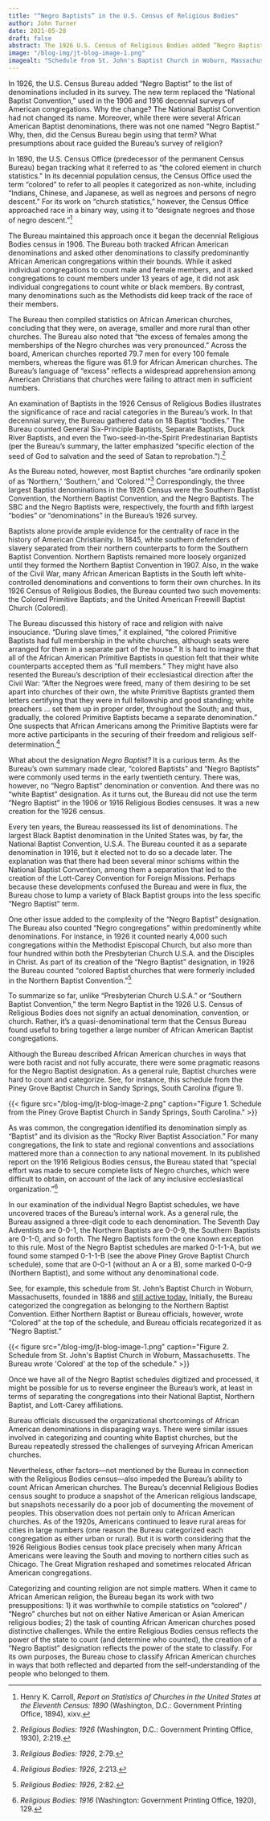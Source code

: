 ```yaml
---
title: "“Negro Baptists” in the U.S. Census of Religious Bodies"
author: John Turner 
date: 2021-05-28
draft: false
abstract: The 1926 U.S. Census of Religious Bodies added “Negro Baptist” to the denomination list it used, despite it not being a name used by any African American Baptist congregation. Here we explore why this categorization was used.
image: "/blog-img/jt-blog-image-1.png"
imagealt: "Schedule from St. John's Baptist Church in Woburn, Massachusetts. The Bureau wrote 'Colored' at the top of the schedule."
---
```


In 1926, the U.S. Census Bureau added “Negro Baptist” to the list of denominations included in its survey. The new term replaced the “National Baptist Convention,” used in the 1906 and 1916 decennial surveys of American congregations. Why the change? The National Baptist Convention had not changed its name. Moreover, while there were several African American Baptist denominations, there was not one named “Negro Baptist.” Why, then, did the Census Bureau begin using that term? What presumptions about race guided the Bureau’s survey of religion?

In 1890, the U.S. Census Office (predecessor of the permanent Census Bureau) began tracking what it referred to as “the colored element in church statistics.” In its decennial population census, the Census Office used the term “colored” to refer to all peoples it categorized as non-white, including “Indians, Chinese, and Japanese, as well as negroes and persons of negro descent.” For its work on “church statistics,” however, the Census Office approached race in a binary way, using it to “designate negroes and those of negro descent.”[^1]

The Bureau maintained this approach once it began the decennial Religious Bodies census in 1906. The Bureau both tracked African American denominations and asked other denominations to classify predominantly African American congregations within their bounds. While it asked individual congregations to count male and female members, and it asked congregations to count members under 13 years of age, it did not ask individual congregations to count white or black members. By contrast, many denominations such as the Methodists did keep track of the race of their members.

The Bureau then compiled statistics on African American churches, concluding that they were, on average, smaller and more rural than other churches. The Bureau also noted that “the excess of females among the memberships of the Negro churches was very pronounced.” Across the board, American churches reported 79.7 men for every 100 female members, whereas the figure was 61.9 for African American churches. The Bureau’s language of “excess” reflects a widespread apprehension among American Christians that churches were failing to attract men in sufficient numbers. 

An examination of Baptists in the 1926 Census of Religious Bodies illustrates the significance of race and racial categories in the Bureau’s work. In that decennial survey, the Bureau gathered data on 18 Baptist “bodies.” The Bureau counted General Six-Principle Baptists, Separate Baptists, Duck River Baptists, and even the Two-seed-in-the-Spirit Predestinarian Baptists (per the Bureau’s summary, the latter emphasized “specific election of the seed of God to salvation and the seed of Satan to reprobation.”).[^2]

As the Bureau noted, however, most Baptist churches “are ordinarily spoken of as ‘Northern,’ ‘Southern,’ and ‘Colored.’”[^3] Correspondingly, the three largest Baptist denominations in the 1926 Census were the Southern Baptist Convention, the Northern Baptist Convention, and the Negro Baptists. The SBC and the Negro Baptists were, respectively, the fourth and fifth largest “bodies” or “denominations” in the Bureau’s 1926 survey. 

Baptists alone provide ample evidence for the centrality of race in the history of American Christianity. In 1845, white southern defenders of slavery separated from their northern counterparts to form the Southern Baptist Convention. Northern Baptists remained more loosely organized until they formed the Northern Baptist Convention in 1907. Also, in the wake of the Civil War, many African American Baptists in the South left white-controlled denominations and conventions to form their own churches. In its 1926 Census of Religious Bodies, the Bureau counted two such movements: the Colored Primitive Baptists; and the United American Freewill Baptist Church (Colored). 

The Bureau discussed this history of race and religion with naive insouciance. “During slave times,” it explained, “the colored Primitive Baptists had full membership in the white churches, although seats were arranged for them in a separate part of the house.” It is hard to imagine that all of the African American Primitive Baptists in question felt that their white counterparts accepted them as “full members.” They might have also resented the Bureau’s description of their ecclesiastical direction after the Civil War: “After the Negroes were freed, many of them desiring to be set apart into churches of their own, the white Primitive Baptists granted them letters certifying that they were in full fellowship and good standing; white preachers … set them up in proper order, throughout the South; and thus, gradually, the colored Primitive Baptists became a separate denomination.” One suspects that African Americans among the Primitive Baptists were far more active participants in the securing of their freedom and religious self-determination.[^4] 

What about the designation *Negro Baptist?* It is a curious term. As the Bureau’s own summary made clear, “colored Baptists” and “Negro Baptists” were commonly used terms in the early twentieth century. There was, however, no “Negro Baptist” denomination or convention. And there was no “white Baptist” designation. As it turns out, the Bureau did not use the term “Negro Baptist” in the 1906 or 1916 Religious Bodies censuses. It was a new creation for the 1926 census.

Every ten years, the Bureau reassessed its list of denominations. The largest Black Baptist denomination in the United States was, by far, the National Baptist Convention, U.S.A. The Bureau counted it as a separate denomination in 1916, but it elected not to do so a decade later. The explanation was that there had been several minor schisms within the National Baptist Convention, among them a separation that led to the creation of the Lott-Carey Convention for Foreign Missions. Perhaps because these developments confused the Bureau and were in flux, the Bureau chose to lump a variety of Black Baptist groups into the less specific “Negro Baptist” term.
 
One other issue added to the complexity of the “Negro Baptist” designation. The Bureau also counted “Negro congregations” within predominently white denominations. For instance, in 1926 it counted nearly 4,000 such congregations within the Methodist Episcopal Church, but also more than four hundred within both the Presbyterian Church U.S.A. and the Disciples in Christ. As part of its creation of the “Negro Baptist” designation, in 1926 the Bureau counted “colored Baptist churches that were formerly included in the Northern Baptist Convention.”[^5] 

To summarize so far, unlike “Presbyterian Church U.S.A.” or “Southern Baptist Convention,” the term Negro Baptist in the 1926 U.S. Census of Religious Bodies does not signify an actual denomination, convention, or church. Rather, it’s a quasi-denominational term that the Census Bureau found useful to bring together a large number of African American Baptist congregations. 

Although the Bureau described African American churches in ways that were both racist and not fully accurate, there were some pragmatic reasons for the Negro Baptist designation. As a general rule, Baptist churches were hard to count and categorize. See, for instance, this schedule from the Piney Grove Baptist Church in Sandy Springs, South Carolina (figure 1). 

{{< figure src="/blog-img/jt-blog-image-2.png" caption="Figure 1. Schedule from the Piney Grove Baptist Church in Sandy Springs, South Carolina." >}}

As was common, the congregation identified its denomination simply as “Baptist” and its division as the “Rocky River Baptist Association.” For many congregations, the link to state and regional conventions and associations mattered more than a connection to any national movement. In its published report on the 1916 Religious Bodies census, the Bureau stated that “special effort was made to secure complete lists of Negro churches, which were difficult to obtain, on account of the lack of any inclusive ecclesiastical organization.”[^6]

In our examination of the individual Negro Baptist schedules, we have uncovered traces of the Bureau’s internal work. As a general rule, the Bureau assigned a three-digit code to each denomination. The Seventh Day Adventists are 0-0-1, the Northern Baptists are 0-0-9, the Southern Baptists are 0-1-0, and so forth. The Negro Baptists form the one known exception to this rule. Most of the Negro Baptist schedules are marked 0-1-1-A, but we found some stamped 0-1-1-B (see the above Piney Grove Baptist Church schedule), some that are 0-0-1 (without an A or a B), some marked 0-0-9 (Northern Baptist), and some without any denominational code. 

See, for example, this schedule from St. John’s Baptist Church in Woburn, Massachusetts, founded in 1886 and [still active today.](https://sjbc.info/church-history/)  Initially, the Bureau categorized the congregation as belonging to the Northern Baptist Convention. Either Northern Baptist or Bureau officials, however, wrote “Colored” at the top of the schedule, and Bureau officials recategorized it as “Negro Baptist.”

{{< figure src="/blog-img/jt-blog-image-1.png" caption="Figure 2. Schedule from St. John's Baptist Church in Woburn, Massachusetts. The Bureau wrote 'Colored' at the top of the schedule." >}}

Once we have all of the Negro Baptist schedules digitized and processed, it might be possible for us to reverse engineer the Bureau’s work, at least in terms of separating the congregations into their National Baptist, Northern Baptist, and Lott-Carey affiliations. 

Bureau officials discussed the organizational shortcomings of African American denominations in disparaging ways. There were similar issues involved in categorizing and counting white Baptist churches, but the Bureau repeatedly stressed the challenges of surveying African American churches. 

Nevertheless, other factors—not mentioned by the Bureau in connection with the Religious Bodies census—also impeded the Bureau’s ability to count African American churches. The Bureau’s decennial Religious Bodies census sought to produce a snapshot of the American religious landscape, but snapshots necessarily do a poor job of documenting the movement of peoples. This observation does not pertain only to African American churches. As of the 1920s, Americans continued to leave rural areas for cities in large numbers (one reason the Bureau categorized each congregation as either urban or rural). But it is worth considering that the 1926 Religious Bodies census took place precisely when many African Americans were leaving the South and moving to northern cities such as Chicago. The Great Migration reshaped and sometimes relocated African American congregations. 

Categorizing and counting religion are not simple matters. When it came to African American religion, the Bureau began its work with two presuppositions: 1) it was worthwhile to compile statistics on “colored” / “Negro” churches but not on either Native American or Asian American religious bodies; 2) the task of counting African American churches posed distinctive challenges.  While the entire Religious Bodies census reflects the power of the state to count (and determine who counted), the creation of a “Negro Baptist” designation reflects the power of the state to classify. For its own purposes, the Bureau chose to classify African American churches in ways that both reflected and departed from the self-understanding of the people who belonged to them. 

[^1]: Henry K. Carroll, *Report on Statistics of Churches in the United States at the Eleventh Census: 1890* (Washington, D.C.: Government Printing Office, 1894), xixv.

[^2]: *Religious Bodies: 1926* (Washington, D.C.: Government Printing Office, 1930), 2:219.

[^3]: *Religious Bodies: 1926*, 2:79.

[^4]: *Religious Bodies: 1926*, 2:213.

[^5]: *Religious Bodies: 1926*, 2:82.

[^6]: *Religious Bodies: 1916* (Washington: Government Printing Office, 1920), 129.
